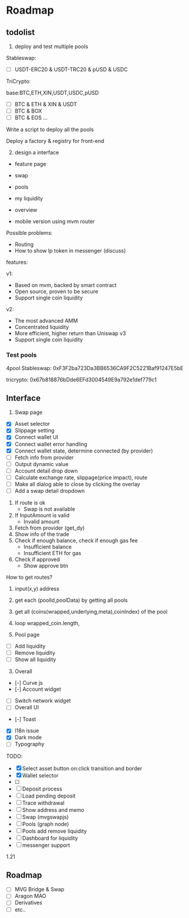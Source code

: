 # Roadmap


## todolist 

1. deploy and test multiple pools

Stableswap:

- [ ] USDT-ERC20 & USDT-TRC20 & pUSD & USDC

TriCrypto:

base:BTC,ETH,XIN,USDT,USDC,pUSD

- [ ] BTC & ETH & XIN & USDT
- [ ] BTC & BOX
- [ ] BTC & EOS
...

Write a script to deploy all the pools

Deploy a factory & registry for front-end


2. design a interface

- feature page
- swap
- pools
- my liquidity
- overview

- mobile version using mvm router


Possible problems:
- Routing
- How to show lp token in messenger (discuss)


features:

v1:
- Based on mvm, backed by smart contract
- Open source, proven to be secure
- Support single coin liquidity

v2:
- The most advanced AMM
- Concentrated liquidity
- More efficient, higher return than Uniswap v3
- Support single coin liquidity

### Test pools

4pool Stableswap: 0xF3F2ba723Da3BB6536CA9F2C5221Baf91247E5bE

tricrypto: 0x67b818876bDde6EFd3004549E9a792e1def779c1

## Interface

1. Swap page
- [x] Asset selector
- [x] Slippage setting
- [x] Connect wallet UI
- [x] Connect wallet error handling
- [x] Connect wallet state, determine connected (by provider)
- [ ] Fetch info from provider
- [ ] Output dynamic value
- [ ] Account detail drop down
- [ ] Calculate exchange rate, slippage(price impact), route
- [ ] Make all dialog able to close by clicking the overlay
- [ ] Add a swap detail dropdown

 1. If route is ok
	- Swap is not available
 2. If InputAmount is valid
	- Invalid amount
 3. Fetch from provider (get_dy)
 4. Show info of the trade
 5. Check if enough balance, check if enough gas fee
	- Insufficient balance
	- Insufficient ETH for gas
 6. Check if approved
	- Show approve btn

 How to get routes?
 1. input(x,y) address
 2. get each (poolId,poolData) by getting all pools 
 3. get all (coins(wrapped,underlying,meta),coinIndex) of the pool
 4. loop wrapped_coin.length, 


2. Pool page
- [ ] Add liquidity
- [ ] Remove liquidity
- [ ] Show all liquidity

3. Overall
- [-] Curve js
- [-] Account widget
- [ ] Switch network widget
- [ ] Overall UI
- [-] Toast
- [x] I18n issue
- [x] Dark mode
- [ ] Typography

TODO:
- [x] Select asset button on:click transition and border
- [x] Wallet selector
- [ ] 
- [ ] Deposit process
- [ ] Load pending deposit
- [ ] Trace withdrawal
- [ ] Show address and memo
- [ ] Swap (mvgswapjs)
- [ ] Pools (graph node)
- [ ] Pools add remove liquidity
- [ ] Dashboard for liquidity
- [ ] messenger support

1.21

## Roadmap

- [ ] MVG Bridge & Swap
- [ ] Aragon MAO
- [ ] Derivatives
- [ ] etc..
